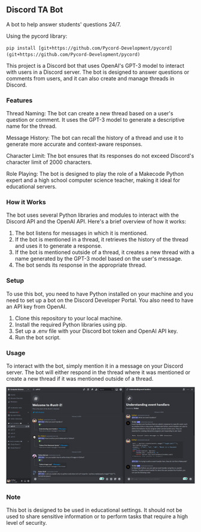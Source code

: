 ## Discord TA Bot

A bot to help answer students' questions 24/7. 

Using the pycord library: 

`pip install [git+https://github.com/Pycord-Development/pycord](git+https://github.com/Pycord-Development/pycord)`

This project is a Discord bot that uses OpenAI's GPT-3 model to interact with users in a Discord server. The bot is designed to answer questions or comments from users, and it can also create and manage threads in Discord.

### Features
Thread Naming: The bot can create a new thread based on a user's question or comment. It uses the GPT-3 model to generate a descriptive name for the thread.

Message History: The bot can recall the history of a thread and use it to generate more accurate and context-aware responses.

Character Limit: The bot ensures that its responses do not exceed Discord's character limit of 2000 characters.

Role Playing: The bot is designed to play the role of a Makecode Python expert and a high school computer science teacher, making it ideal for educational servers.

### How it Works
The bot uses several Python libraries and modules to interact with the Discord API and the OpenAI API. Here's a brief overview of how it works:

1. The bot listens for messages in which it is mentioned.
2. If the bot is mentioned in a thread, it retrieves the history of the thread and uses it to generate a response.
3. If the bot is mentioned outside of a thread, it creates a new thread with a name generated by the GPT-3 model based on the user's message.
4. The bot sends its response in the appropriate thread.

### Setup
To use this bot, you need to have Python installed on your machine and you need to set up a bot on the Discord Developer Portal. You also need to have an API key from OpenAI.

1. Clone this repository to your local machine.
2. Install the required Python libraries using pip.
3. Set up a .env file with your Discord bot token and OpenAI API key.
4. Run the bot script.

### Usage
To interact with the bot, simply mention it in a message on your Discord server. The bot will either respond in the thread where it was mentioned or create a new thread if it was mentioned outside of a thread.

![alt text](./project_discord_bot.png)

### Note
This bot is designed to be used in educational settings. It should not be used to share sensitive information or to perform tasks that require a high level of security.
